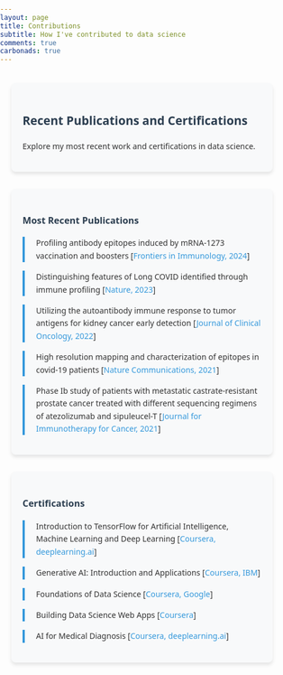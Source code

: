 ```yaml
---
layout: page
title: Contributions
subtitle: How I've contributed to data science 
comments: true
carbonads: true
---
```


<style>
body {
    font-family: 'Segoe UI', Tahoma, Geneva, Verdana, sans-serif;
    line-height: 1.6;
    color: #333;
    margin: 0;
    padding: 0;
}

.container {
    max-width: 800px;
    margin: 0 auto;
    padding: 20px;
}

h1, h2, h3 {
    color: #2c3e50;
}

.section {
    background-color: #f8f9fa;
    border-radius: 8px;
    padding: 20px;
    margin-bottom: 30px;
    box-shadow: 0 4px 6px rgba(0, 0, 0, 0.1);
}

.publication, .certification {
    margin-bottom: 15px;
    padding-left: 20px;
    border-left: 4px solid #3498db;
}

a {
    color: #3498db;
    text-decoration: none;
    transition: color 0.3s ease;
}

a:hover {
    color: #2980b9;
}

.responsive-image {
    max-width: 100%;
    height: auto;
    display: block;
    margin-left: auto;
    margin-right: auto;
    border-radius: 8px;
    box-shadow: 0 4px 6px rgba(0, 0, 0, 0.1);
}
</style>

<div class="container">
    <div class="section">
        <h2>Recent Publications and Certifications</h2>
        <p>Explore my most recent work and certifications in data science.</p>
    </div>

<div class="section">
    <h3>Most Recent Publications</h3>
    <div class="publication">
        <p>Profiling antibody epitopes induced by mRNA-1273 vaccination and boosters [<a href="https://www.frontiersin.org/journals/immunology/articles/10.3389/fimmu.2024.1285278/full">Frontiers in Immunology, 2024</a>]</p>
    </div>
    <div class="publication">
        <p>Distinguishing features of Long COVID identified through immune profiling [<a href="https://www.nature.com/articles/s41586-023-06651-y">Nature, 2023</a>]</p>
    </div>
    <div class="publication">
        <p>Utilizing the autoantibody immune response to tumor antigens for kidney cancer early detection [<a href="https://ascopubs.org/doi/abs/10.1200/JCO.2022.40.6_suppl.369">Journal of Clinical Oncology, 2022</a>]</p>
    </div>
    <div class="publication">
        <p>High resolution mapping and characterization of epitopes in covid-19 patients [<a href="https://www.nature.com/articles/s42003-021-02835-2.epdf?sharing_token=rajlat2hmp0IhtuPpDDuy9RgN0jAjWel9jnR3ZoTv0P2_ElLLUD6Dnf03M7AB8TzIVWdLvAyYnIpS7D8f8lKlNjejSnNXPXSGJzmtDyW-I54HJ2SIyLTGUJPaAANAn6T0D6GfuREWZSqhrYDH-xgIOPjNdyOQ0uPOKAEAFe1OAg%3D">Nature Communications, 2021</a>]</p>
    </div>
    <div class="publication">
        <p>Phase Ib study of patients with metastatic castrate-resistant prostate cancer treated with different sequencing regimens of atezolizumab and sipuleucel-T [<a href="https://jitc.bmj.com/content/9/8/e002931">Journal for Immunotherapy for Cancer, 2021</a>]</p>
    </div>
</div>

<div class="section">
    <h3>Certifications</h3>
    <div class="certification">
        <p>Introduction to TensorFlow for Artificial Intelligence, Machine Learning and Deep Learning [<a href="https://coursera.org/share/d6d78d704133cc8a37725be520787256">Coursera, deeplearning.ai</a>]</p>
    </div>
    <div class="certification">
        <p>Generative AI: Introduction and Applications [<a href="https://coursera.org/share/46299a8368fa4a1114de9cc7ce89d412">Coursera, IBM</a>]</p>
    </div>
    <div class="certification">
        <p>Foundations of Data Science [<a href="https://coursera.org/share/9f37553e8023098ed84a36bce6461f58">Coursera, Google</a>]</p>
    </div>
    <div class="certification">
        <p>Building Data Science Web Apps [<a href="https://coursera.org/share/e38cbb7230a8e912092a3d345773bff9">Coursera</a>]</p>
    </div>
    <div class="certification">
        <p>AI for Medical Diagnosis [<a href="https://coursera.org/share/c4f8673987b62b29ec79c3d907987bd2">Coursera, deeplearning.ai</a>]</p>
    </div>
</div>